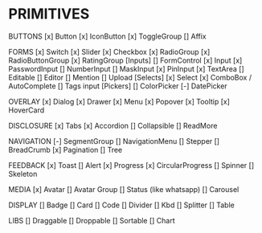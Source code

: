 # PRIMITIVES

  BUTTONS
    [x] Button
    [x] IconButton
    [x] ToggleGroup
    [] Affix

  FORMS
    [x] Switch
    [x] Slider
    [x] Checkbox
    [x] RadioGroup
    [x] RadioButtonGroup
    [x] RatingGroup
    [Inputs]
    [] FormControl
    [x] Input
    [x] PasswordInput
    [] NumberInput
    [] MaskInput
    [x] PinInput
    [x] TextArea
    [] Editable
    [] Editor
    [] Mention
    [] Upload
    [Selects]
    [x] Select
    [x] ComboBox / AutoComplete
    [] Tags input
    [Pickers]
    [] ColorPicker
    [-] DatePicker

  OVERLAY
    [x] Dialog
    [x] Drawer
    [x] Menu
    [x] Popover
    [x] Tooltip
    [x] HoverCard
  
  DISCLOSURE 
    [x] Tabs
    [x] Accordion
    [] Collapsible
    [] ReadMore

  NAVIGATION
    [-] SegmentGroup
    [] NavigationMenu
    [] Stepper
    [] BreadCrumb
    [x] Pagination
    [] Tree

  FEEDBACK
    [x] Toast
    [] Alert
    [x] Progress
    [x] CircularProgress
    [] Spinner
    [] Skeleton
  
  MEDIA
    [x] Avatar
    [] Avatar Group
    [] Status (like whatsapp)
    [] Carousel

  DISPLAY
    [] Badge
    [] Card
    [] Code
    [] Divider
    [] Kbd
    [] Splitter
    [] Table

  LIBS
    [] Draggable
    [] Droppable
    [] Sortable
    [] Chart
